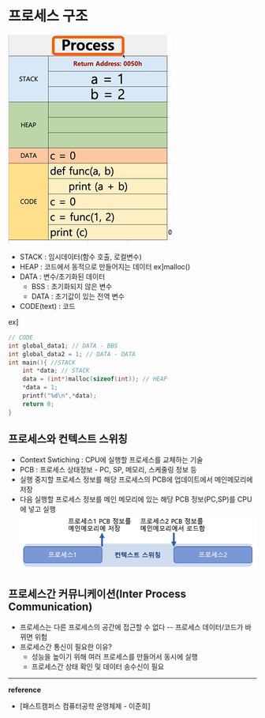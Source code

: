 # 프로세스 구조
![프로세스 구조](https://github.com/yooooonk/TIL/blob/master/img/processStructure.PNG)

- STACK : 임시데이터(함수 호출, 로컬변수)
- HEAP : 코드에서 동적으로 만들어지는 데이터 ex]malloc()
- DATA : 변수/초기화된 데이터
    - BSS : 초기화되지 않은 변수
    - DATA : 초기값이 있는 전역 변수
- CODE(text) : 코드

ex]
``` c
// CODE
int global_data1; // DATA - BBS
int global_data2 = 1; // DATA - DATA
int main(){ //STACK
    int *data; // STACK
    data = (int*)malloc(sizeof(int)); // HEAP
    *data = 1;
    printf("%d\n",*data);
    return 0;  
}
```

## 프로세스와 컨텍스트 스위칭
- Context Swtiching : CPU에 실행할 프로세스를 교체하는 기술
- PCB : 프로세스 상태정보 - PC, SP, 메모리, 스케줄링 정보 등
- 실행 중지할 프로세스 정보를 해당 프로세스의  PCB에 업데이트에서 메인메모리에 저장
- 다음 실행할 프로세스 정보를 메인 메모리에 있는 해당 PCB 정보(PC,SP)를 CPU에 넣고 실행
![context switching](https://github.com/yooooonk/TIL/blob/master/img/contextSwitching.PNG)

## 프로세스간 커뮤니케이션(Inter Process Communication)
- 프로세스는 다른 프로세스의 공간에 접근할 수 없다 -- 프로세스 데이터/코드가 바뀌면 위험
- 프로세스간 통신이 필요한 이유?
    - 성능을 높이기 위해 여러 프로세스를 만들어서 동시에 실행
    - 프로세스간 상태 확인 및 데이터 송수신이 필요


---
__reference__
- [패스트캠퍼스 컴퓨터공학 운영체제 - 이준희]